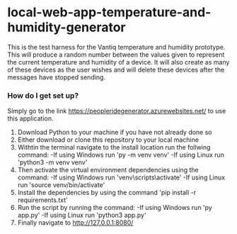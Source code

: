 # local-web-app-temperature-and-humidity-generator #

This is the test harness for the Vantiq temperature and humidity prototype. This will produce a random number between the values given to represent the current temperature and humidity of a device. It will also create as many of these devices as the user wishes and will delete these devices after the messages have stopped sending.

### How do I get set up? ###

Simply go to the link https://peopleridegenerator.azurewebsites.net/ to use this application.

1. Download Python to your machine if you have not already done so
2. Either download or clone this repository to your local machine
3. Withtin the terminal navigate to the install location run the follwing command:
	-If using Windows run 'py -m venv venv'
	-If using Linux run 'python3 -m venv venv'
4. Then activate the virtual environment dependencies using the command:
	-If using Windows run 'venv\scripts\activate'
	-If using Linux run 'source venv/bin/activate'
5. Install the dependencies by using the command 'pip install -r requirements.txt'
6. Run the script by running the command:
	-If using Windows run 'py app.py'
	-If using Linux run 'python3 app.py'
7. Finally navigate to http://127.0.0.1:8080/